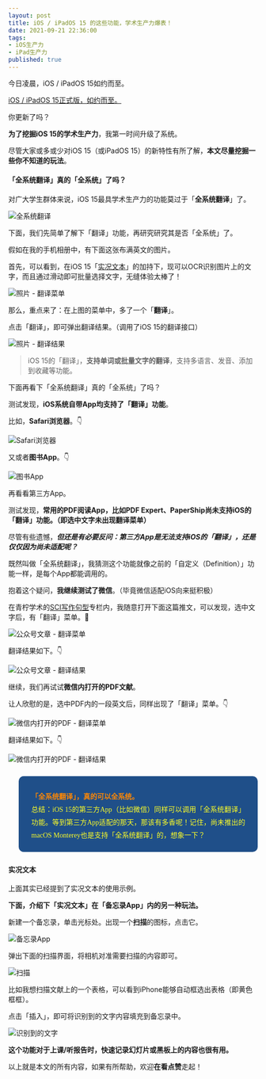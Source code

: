 ```yaml
---
layout: post
title: iOS / iPadOS 15 的这些功能，学术生产力爆表！
date: 2021-09-21 22:36:00
tags: 
- iOS生产力
- iPad生产力
published: true
---
```




今日凌晨，iOS / iPadOS 15如约而至。

[iOS / iPadOS 15正式版，如约而至。](https://mp.weixin.qq.com/s/548cEnH2bxAKfwyLQ9WV0Q)

你更新了吗？

**为了挖掘iOS 15的学术生产力**，我第一时间升级了系统。

尽管大家或多或少对iOS 15（或iPadOS 15）的新特性有所了解，**本文尽量挖掘一些你不知道的玩法**。

#### 「全系统翻译」真的「全系统」了吗？

对广大学生群体来说，iOS 15最具学术生产力的功能莫过于「**全系统翻译**」了。

![全系统翻译](https://gitee.com/qnscholar/figurebed/raw/master/img/20210921085110.PNG)

下面，我们先简单了解下「翻译」功能，再研究研究其是否「全系统」了。

假如在我的手机相册中，有下面这张布满英文的图片。

首先，可以看到，在iOS 15「[实况文本](https://mp.weixin.qq.com/s/vjkg6eY1tVw2mzWgWIs_2Q)」的加持下，现可以OCR识别图片上的文字，而且通过滑动即可批量选择文字，无缝体验太棒了！


![照片 - 翻译菜单](https://gitee.com/qnscholar/figurebed/raw/master/img/20210921085708.PNG)

那么，重点来了：在上图的菜单中，多了一个「**翻译**」。

点击「翻译」，即可弹出翻译结果。（调用了iOS 15的翻译接口）

![照片 - 翻译结果](https://gitee.com/qnscholar/figurebed/raw/master/img/20210921090459.PNG)

> iOS 15的「翻译」，**支持单词或批量文字的翻译**，支持多语言、发音、添加到收藏等功能。

下面再看下「全系统翻译」真的「全系统」了吗？

测试发现，**iOS系统自带App均支持了「翻译」功能**。

比如，**Safari浏览器**。👇

![Safari浏览器](https://gitee.com/qnscholar/figurebed/raw/master/img/20210921091652.PNG)

又或者**图书App**。👇

![图书App](https://gitee.com/qnscholar/figurebed/raw/master/img/20210921091659.PNG)


再看看第三方App。

测试发现，**常用的PDF阅读App，比如PDF Expert、PaperShip尚未支持iOS的「翻译」功能。（即选中文字未出现翻译菜单）**

尽管有些遗憾，***但还是有必要反问：第三方App是无法支持iOS的「翻译」，还是仅仅因为尚未适配呢？***

既然叫做「全系统翻译」，我猜测这个功能就像之前的「自定义（Definition）」功能一样，是每个App都能调用的。

抱着这个疑问，**我继续测试了微信**。（毕竟微信适配iOS向来挺积极）

在青柠学术的[SCI写作句型](https://mp.weixin.qq.com/mp/appmsgalbum?__biz=MzAxNzgyMDg0MQ==&action=getalbum&album_id=1568789009957453825&scene=21&from_msgid=2650463186&from_itemidx=1&count=3#wechat_redirect)专栏内，我随意打开下面这篇推文，可以发现，选中文字后，有「翻译」菜单。🥰


![公众号文章 - 翻译菜单](https://gitee.com/qnscholar/figurebed/raw/master/img/20210921092757.PNG)

翻译结果如下。👇

![公众号文章 - 翻译结果](https://gitee.com/qnscholar/figurebed/raw/master/img/20210921093114.PNG)

继续，我们再试试**微信内打开的PDF文献**。

让人欣慰的是，选中PDF内的一段英文后，同样出现了「翻译」菜单。👇

![微信内打开的PDF - 翻译菜单](https://gitee.com/qnscholar/figurebed/raw/master/img/20210921093407.PNG)

翻译结果如下。👇


![微信内打开的PDF - 翻译结果](https://gitee.com/qnscholar/figurebed/raw/master/img/20210921093419.PNG)

<blockquote data-tool="科技兽" style="border-top: none;border-right: none;border-bottom: none;font-size: 0.9em;background: url(https://figurebed-iseex.oss-cn-hangzhou.aliyuncs.com/img/20210519013028.png) 10px 10px / 40px no-repeat rgb(31,79,137);overflow: auto;color: inherit;border-left: 0px;padding: 1.2em 2em;margin-bottom: 2em;margin-top: 2em;text-align: center;border-radius: 10px;"><p style="font-family: Optima-Regular, Optima, PingFangSC-light, PingFangTC-light, &quot;PingFang SC&quot;, Cambria, Cochin, Georgia, Times, &quot;Times New Roman&quot;, serif;text-align: justify;line-height: 26px;margin-top: 1em;margin-bottom: 0.3em;font-size: 14px;color: rgb(255, 255, 38);"><strong style="color: #fc8705;">「全系统翻译」，真的可以全系统。</strong><br  />总结：iOS 15的第三方App（比如微信）同样可以调用「全系统翻译」功能。等到第三方App适配的那天，那该有多香呢！记住，尚未推出的macOS Monterey也是支持「全系统翻译」的，想象一下？👏</p></blockquote>

#### 实况文本

上面其实已经提到了实况文本的使用示例。

**下面，介绍下「实况文本」在「备忘录App」内的另一种玩法。**

新建一个备忘录，单击光标处。出现一个**扫描**的图标，点击它。

![备忘录App](https://gitee.com/qnscholar/figurebed/raw/master/img/20210921094651.PNG)

弹出下面的扫描界面，将相机对准需要扫描的内容即可。

![扫描](https://gitee.com/qnscholar/figurebed/raw/master/img/20210921094719.PNG)

比如我想扫描文献上的一个表格，可以看到iPhone能够自动框选出表格（即黄色框框）。

点击「插入」，即可将识别到的文字内容填充到备忘录中。

![识别到的文字](https://gitee.com/qnscholar/figurebed/raw/master/img/20210921094729.PNG)


**这个功能对于上课/听报告时，快速记录幻灯片或黑板上的内容也很有用。**

以上就是本文的所有内容，如果有所帮助，欢迎**在看点赞**走起！